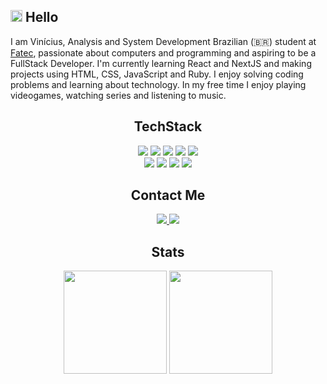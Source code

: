 ## <span width="19px"><img src="https://github.com/TheDudeThatCode/TheDudeThatCode/blob/master/Assets/Hi.gif" width="19px"></span> Hello

I am Vinícius, Analysis and System Development Brazilian (:brazil:) student at [Fatec](https://fatecrl.edu.br/), passionate about computers and programming and aspiring to be a FullStack Developer. I'm currently learning React and NextJS and making projects using HTML, CSS, JavaScript and Ruby. I enjoy solving coding problems and learning about technology.
In my free time I enjoy playing videogames, watching series and listening to music.

## <div align="center">TechStack</div>
<div align="center">
  <img src="https://img.shields.io/badge/TypeScript-1962E0?style=for-the-badge&logo=typescript&logoColor=white">
  <img src="https://img.shields.io/badge/Node-0DD62E?style=for-the-badge&logo=Node.js&logoColor=white">
  <img src="https://img.shields.io/badge/Bash-232C34?style=for-the-badge&logo=GNUBash&logoColor=white">
  <img src="https://img.shields.io/badge/HTML5-F06529?style=for-the-badge&logo=HTML5&logoColor=white">
  <img src="https://img.shields.io/badge/CSS3-2D9CDB?style=for-the-badge&logo=CSS3&logoColor=white">
</div>

<div align="center">
  <img src="https://img.shields.io/badge/React-32363E?style=for-the-badge&logo=react&logoColor=61DAFB">
  <img src="https://img.shields.io/badge/Firebase-D6A70D?style=for-the-badge&logo=Firebase&logoColor=white">
  <img src="https://img.shields.io/badge/Prisma-2D3748?style=for-the-badge&logo=Prisma&logoColor=white">
  <img src="https://img.shields.io/badge/MySQL-00758F?style=for-the-badge&logo=MySQL&logoColor=white">
</div>

## <div align="center">Contact Me</div>
<div align="center">
  <a href="https://www.linkedin.com/in/-vinicius-godoy/" target="_blank" rel="noopener noreferrer">
    <img src="https://img.shields.io/badge/LinkedIn-0e76a8?style=for-the-badge&logo=linkedin&logoColor=white">
  </a>

  <a href="mailto:v.godoyrodrigues@gmail.com" target="_blank" rel="noopener noreferrer">
    <img src="https://img.shields.io/badge/Gmail-EA4335?style=for-the-badge&logo=gmail&logoColor=white">
  </a>
<div align="center">

## Stats 
<div align="center">
  <img height="165em" src="https://github-readme-stats.vercel.app/api?username=vinicius-godoy&theme=dracula&show_icons=true" />
  <img height="165em" src="https://github-readme-stats.vercel.app/api/top-langs/?username=vinicius-godoy&hide=html&theme=dracula&layout=compact&show_icons=true" />
</div>

